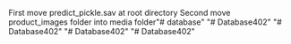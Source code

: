 First move predict_pickle.sav at root directory
Second move product_images folder into media folder"# database" 
"# Database402" 
"# Database402" 
"# Database402" 
"# Database402" 
